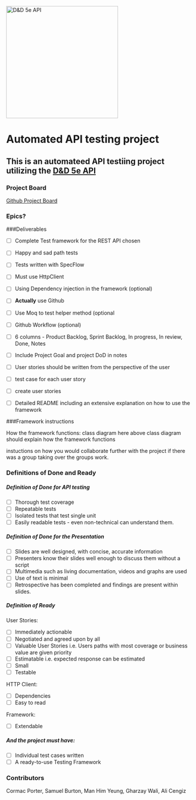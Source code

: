 <img
src="https://www.dnd5eapi.co/public/favicon.ico" alt="D&D 5e API" width= 300>

# Automated API testing project

## This is an automateed API testiing project utilizing the [D&D 5e API](https://www.dnd5eapi.co/docs/#overview)

### Project Board
[Github Project Board](https://github.com/users/MugillaGurilla/projects/1)

### Epics?


###Deliverables
- [ ] Complete Test framework for the REST API chosen
- [ ] Happy and sad path tests
- [ ] Tests written with SpecFlow
- [ ] Must use HttpClient 
- [ ] Using Dependency injection in the framework (optional)
- [ ] **Actually** use Github
- [ ] Use Moq to test helper method (optional
- [ ] Github Workflow (optional)
- [ ] 6 columns - Product Backlog, Sprint Backlog, In progress, In review, Done, Notes
- [ ] Include Project Goal and project DoD in notes
- [ ] User stories should be written from the perspective of the user
- [ ] test case for each user story
- [ ] create user stories
- [ ] Detailed README including an extensive explanation on how to use the framework 



###Framework instructions

How the framework functions: 
class diagram here
above class diagram should explain how the framework functions 

instuctions on how you would collaborate further with the project if there was a group taking over the groups work.




### Definitions of Done and Ready

##### Definition of Done for API testing

* [ ] Thorough test coverage
* [ ] Repeatable tests
* [ ] Isolated tests that test single unit
* [ ] Easily readable tests - even non-technical can understand them.

##### Definition of Done for the Presentation

* [ ] Slides are well designed, with concise, accurate information
* [ ] Presenters know their slides well enough to discuss them without a script
* [ ] Multimedia such as living documentation, videos and graphs are used
* [ ] Use of text is minimal
* [ ] Retrospective has been completed and findings are present within slides.

##### Definition of Ready

User Stories:

* [ ] Immediately actionable
* [ ] Negotiated and agreed upon by all
* [ ] Valuable User Stories i.e. Users paths with most coverage or business value are given priority
* [ ] Estimatable i.e. expected response can be estimated
* [ ] Small
* [ ] Testable

HTTP Client:
* [ ] Dependencies
* [ ] Easy to read

Framework: 
* [ ] Extendable

##### And the project must have:

* [ ] Individual test cases written
* [ ] A ready-to-use Testing Framework

### Contributors
Cormac Porter, Samuel Burton, Man Him Yeung, Gharzay Wali, Ali Cengiz
